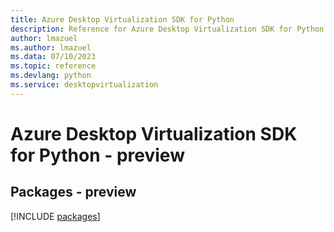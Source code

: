 ```yaml
---
title: Azure Desktop Virtualization SDK for Python
description: Reference for Azure Desktop Virtualization SDK for Python
author: lmazuel
ms.author: lmazuel
ms.data: 07/10/2023
ms.topic: reference
ms.devlang: python
ms.service: desktopvirtualization
---
```

# Azure Desktop Virtualization SDK for Python - preview
## Packages - preview
[!INCLUDE [packages](desktop-virtualization-index.md)]